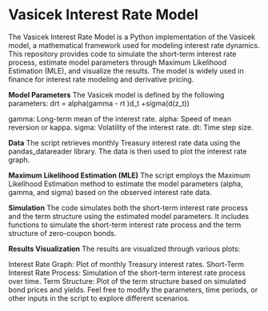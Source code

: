 # Vasicek Interest Rate Model

The Vasicek Interest Rate Model is a Python implementation of the Vasicek model, a mathematical framework used for modeling interest rate dynamics. This repository provides code to simulate the short-term interest rate process, estimate model parameters through Maximum Likelihood Estimation (MLE), and visualize the results. The model is widely used in finance for interest rate modeling and derivative pricing.


**Model Parameters**
The Vasicek model is defined by the following parameters:
drt = alpha(gamma - rt )d_t +sigma(d(z_t))

gamma: Long-term mean of the interest rate.
alpha: Speed of mean reversion or kappa.
sigma: Volatility of the interest rate.
dt: Time step size.


**Data**
The script retrieves monthly Treasury interest rate data using the pandas_datareader library. The data is then used to plot the interest rate graph.

**Maximum Likelihood Estimation (MLE)**
The script employs the Maximum Likelihood Estimation method to estimate the model parameters (alpha, gamma, and sigma) based on the observed interest rate data.

**Simulation**
The code simulates both the short-term interest rate process and the term structure using the estimated model parameters. It includes functions to simulate the short-term interest rate process and the term structure of zero-coupon bonds.

**Results Visualization**
The results are visualized through various plots:

Interest Rate Graph: Plot of monthly Treasury interest rates.
Short-Term Interest Rate Process: Simulation of the short-term interest rate process over time.
Term Structure: Plot of the term structure based on simulated bond prices and yields.
Feel free to modify the parameters, time periods, or other inputs in the script to explore different scenarios.






